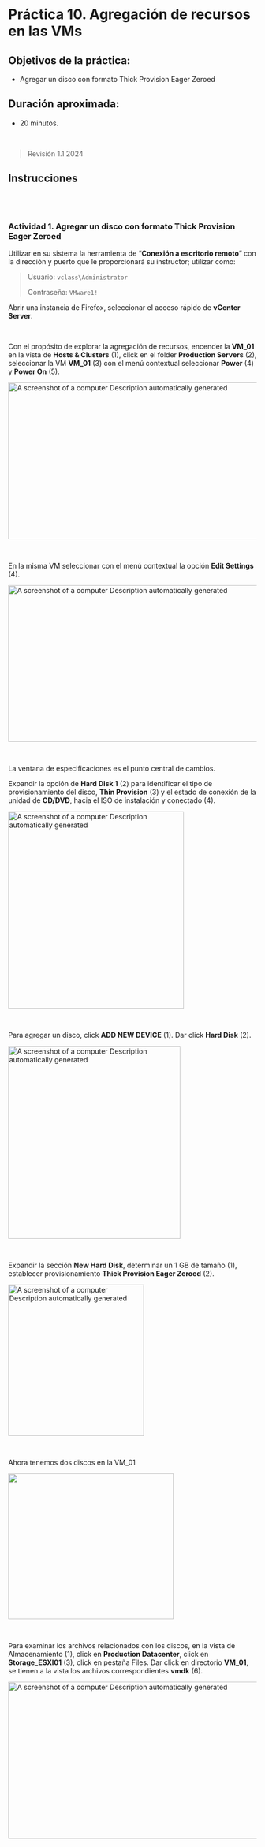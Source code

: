 # Práctica 10. Agregación de recursos en las VMs

## Objetivos de la práctica:
- Agregar un disco con formato Thick Provision Eager Zeroed


## Duración aproximada:
- 20 minutos.
<br/>

> Revisión 1.1 2024

## Instrucciones

<br/>
<br/>

### Actividad 1. Agregar un disco con formato Thick Provision Eager Zeroed

Utilizar en su sistema la herramienta de “**Conexión a escritorio
remoto**” con la dirección y puerto que le proporcionará su instructor;
utilizar como:

> Usuario: `vclass\Administrator`
>
> Contraseña: `VMware1!`

Abrir una instancia de Firefox, seleccionar el acceso rápido de
**vCenter Server**.

<br/>

Con el propósito de explorar la agregación de recursos, encender la
**VM_01** en la vista de **Hosts & Clusters** (1), click en el folder
**Production Servers** (2), seleccionar la VM **VM_01** (3) con el menú
contextual seleccionar **Power** (4) y **Power On** (5).

<img src="./media/image1.png" style="width:5.88889in;height:3.3125in"
alt="A screenshot of a computer Description automatically generated" />

<br/>

En la misma VM seleccionar con el menú contextual la opción **Edit
Settings** (4).

<img src="./media/image2.png" style="width:5.88889in;height:3.3125in"
alt="A screenshot of a computer Description automatically generated" />

<br/>

La ventana de especificaciones es el punto central de cambios.

Expandir la opción de **Hard Disk 1** (2) para identificar el tipo de
provisionamiento del disco, **Thin Provision** (3) y el estado de
conexión de la unidad de **CD/DVD**, hacia el ISO de instalación y
conectado (4).

<img src="./media/image3.png" style="width:3.71094in;height:4.17021in"
alt="A screenshot of a computer Description automatically generated" />

<br/>

Para agregar un disco, click **ADD NEW DEVICE** (1). Dar click **Hard Disk**
(2).

<img src="./media/image4.png" style="width:3.63802in;height:4.06813in"
alt="A screenshot of a computer Description automatically generated" />

<br/>

Expandir la sección **New Hard Disk**, determinar un 1 GB de tamaño (1),
establecer provisionamiento **Thick Provision Eager Zeroed** (2).

<img src="./media/image5.png" style="width:2.86719in;height:3.2045in"
alt="A screenshot of a computer Description automatically generated" />

<br/>

Ahora tenemos dos discos en la VM_01

<img src="./media/image6.png"
style="width:3.49219in;height:3.07727in" />

<br/>

Para examinar los archivos relacionados con los discos, en la vista de
Almacenamiento (1), click en **Production Datacenter**, click en
**Storage_ESXI01** (3), click en pestaña Files. Dar click en directorio
**VM_01**, se tienen a la vista los archivos correspondientes **vmdk**
(6).

<img src="./media/image7.png" style="width:5.88889in;height:3.3125in"
alt="A screenshot of a computer Description automatically generated" />
